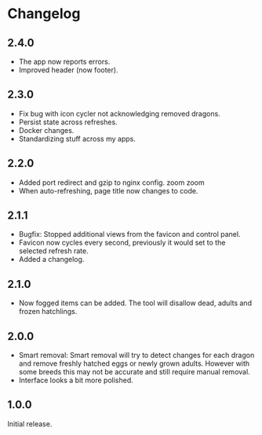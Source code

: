 # Changelog
## 2.4.0
- The app now reports errors.
- Improved header (now footer).
## 2.3.0
- Fix bug with icon cycler not acknowledging removed dragons.
- Persist state across refreshes.
- Docker changes.
- Standardizing stuff across my apps.

## 2.2.0
- Added port redirect and gzip to nginx config. zoom zoom
- When auto-refreshing, page title now changes to code.
## 2.1.1
- Bugfix: Stopped additional views from the favicon and control panel.
- Favicon now cycles every second, previously it would set to the selected refresh rate.
- Added a changelog.

## 2.1.0
- Now fogged items can be added. The tool will disallow dead, adults and frozen hatchlings.

## 2.0.0
- Smart removal: Smart removal will try to detect changes for each dragon and remove freshly hatched eggs or newly grown adults. However with some breeds this may not be accurate and still require manual removal. 
- Interface looks a bit more polished.

## 1.0.0
Initial release.